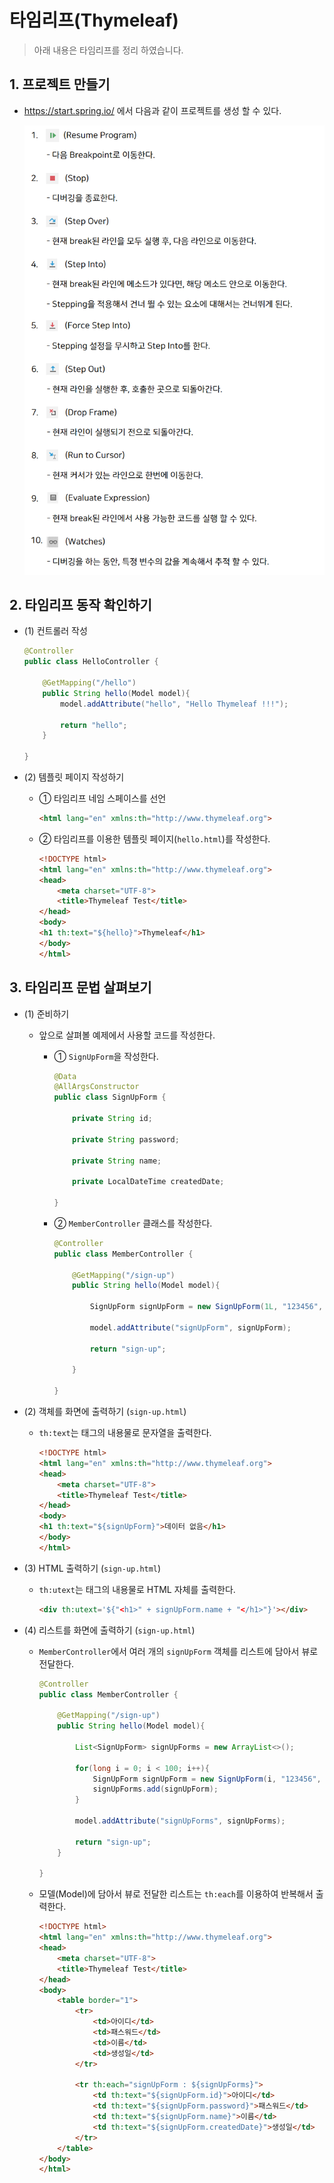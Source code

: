 # 타임리프(Thymeleaf)
> 아래 내용은 타임리프를 정리 하였습니다.

## 1. 프로젝트 만들기

* https://start.spring.io/ 에서 다음과 같이 프로젝트를 생성 할 수 있다. 

    ![image 1](images/img1.png)
    
## 2. 타임리프 동작 확인하기

* (1) 컨트롤러 작성

    ```java
    @Controller
    public class HelloController {
    
        @GetMapping("/hello")
        public String hello(Model model){
            model.addAttribute("hello", "Hello Thymeleaf !!!");
    
            return "hello";
        }
    
    }
    ```

* (2) 템플릿 페이지 작성하기

    * ① 타임리프 네임 스페이스를 선언
    
        ```html
        <html lang="en" xmlns:th="http://www.thymeleaf.org">
        ```

    * ② 타임리프를 이용한 템플릿 페이지(`hello.html`)를 작성한다.

        ```html
        <!DOCTYPE html>
        <html lang="en" xmlns:th="http://www.thymeleaf.org">
        <head>
            <meta charset="UTF-8">
            <title>Thymeleaf Test</title>
        </head>
        <body>
        <h1 th:text="${hello}">Thymeleaf</h1>
        </body>
        </html>
        ```

## 3. 타임리프 문법 살펴보기

* (1) 준비하기
 
    * 앞으로 살펴볼 예제에서 사용할 코드를 작성한다. 
 
        * ① `SignUpForm`을 작성한다. 
    
            ```java
            @Data
            @AllArgsConstructor
            public class SignUpForm {
            
                private String id;
            
                private String password;
            
                private String name;
            
                private LocalDateTime createdDate;
            
            }
    
            ```
    
        * ② `MemberController` 클래스를 작성한다.
        
            ```java
            @Controller
            public class MemberController {
            
                @GetMapping("/sign-up")
                public String hello(Model model){
            
                    SignUpForm signUpForm = new SignUpForm(1L, "123456", "관리자", LocalDateTime.now());
            
                    model.addAttribute("signUpForm", signUpForm);
            
                    return "sign-up";
          
                }
            
            }
            ```
          
* (2) 객체를 화면에 출력하기 (`sign-up.html`)

    * `th:text`는 태그의 내용물로 문자열을 출력한다.
  
        ```html
        <!DOCTYPE html>
        <html lang="en" xmlns:th="http://www.thymeleaf.org">
        <head>
            <meta charset="UTF-8">
            <title>Thymeleaf Test</title>
        </head>
        <body>
        <h1 th:text="${signUpForm}">데이터 없음</h1>
        </body>
        </html>
        ```
      
* (3) HTML 출력하기 (`sign-up.html`)

    * `th:utext`는 태그의 내용물로 HTML 자체를 출력한다.
  
        ```html
        <div th:utext='${"<h1>" + signUpForm.name + "</h1>"}'></div>
        ```

* (4) 리스트를 화면에 출력하기 (`sign-up.html`)

    * `MemberController`에서 여러 개의 `signUpForm` 객체를 리스트에 담아서 뷰로 전달한다.
  
        ```java
        @Controller
        public class MemberController {
        
            @GetMapping("/sign-up")
            public String hello(Model model){
        
                List<SignUpForm> signUpForms = new ArrayList<>();
        
                for(long i = 0; i < 100; i++){
                    SignUpForm signUpForm = new SignUpForm(i, "123456", "사용자 " + i, LocalDateTime.now());
                    signUpForms.add(signUpForm);
                }
        
                model.addAttribute("signUpForms", signUpForms);
        
                return "sign-up";
            }
        
        }
        ```

    * 모델(Model)에 담아서 뷰로 전달한 리스트는 `th:each`를 이용하여 반복해서 출력한다.
  
        ```html
        <!DOCTYPE html>
        <html lang="en" xmlns:th="http://www.thymeleaf.org">
        <head>
            <meta charset="UTF-8">
            <title>Thymeleaf Test</title>
        </head>
        <body>
            <table border="1">
                <tr>
                    <td>아이디</td>
                    <td>패스워드</td>
                    <td>이름</td>
                    <td>생성일</td>
                </tr>
        
                <tr th:each="signUpForm : ${signUpForms}">
                    <td th:text="${signUpForm.id}">아이디</td>
                    <td th:text="${signUpForm.password}">패스워드</td>
                    <td th:text="${signUpForm.name}">이름</td>
                    <td th:text="${signUpForm.createdDate}">생성일</td>
                </tr>
            </table>
        </body>
        </html>
        ```
      

